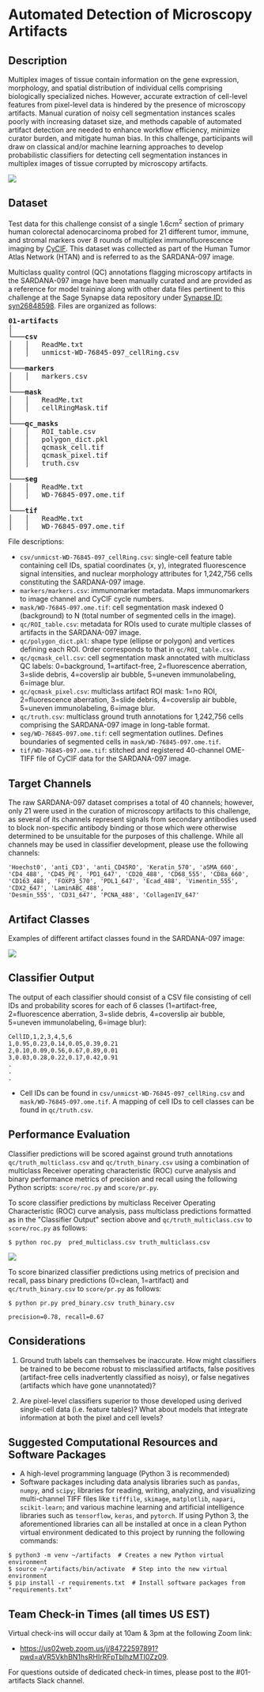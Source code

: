 # Automated Detection of Microscopy Artifacts

## Description
Multiplex images of tissue contain information on the gene expression, morphology, and spatial distribution of individual cells comprising biologically specialized niches. However, accurate extraction of cell-level features from pixel-level data is hindered by the presence of microscopy artifacts. Manual curation of noisy cell segmentation instances scales poorly with increasing dataset size, and methods capable of automated artifact detection are needed to enhance workflow efficiency, minimize curator burden, and mitigate human bias. In this challenge, participants will draw on classical and/or machine learning approaches to develop probabilistic classifiers for detecting cell segmentation instances in multiplex images of tissue corrupted by microscopy artifacts.

![](images/schematic.png)

## Dataset
Test data for this challenge consist of a single 1.6cm<sup>2</sup> section of primary human colorectal adenocarcinoma probed for 21 different tumor, immune, and stromal markers over 8 rounds of multiplex immunofluorescence imaging by [CyCIF](https://www.cycif.org/). This dataset was collected as part of the Human Tumor Atlas Network (HTAN) and is referred to as the SARDANA-097 image.

Multiclass quality control (QC) annotations flagging microscopy artifacts in the SARDANA-097 image have been manually curated and are provided as a reference for model training along with other data files pertinent to this challenge  at the Sage Synapse data repository under [Synapse ID: syn26848598](https://www.synapse.org/#!Synapse:syn26848598). Files are organized as follows:

<pre>
<b>01-artifacts</b>  
│
└───<b>csv</b>
│   │   ReadMe.txt
│   │   unmicst-WD-76845-097_cellRing.csv
│
└───<b>markers</b>
│   │   markers.csv
│
└───<b>mask</b>
│   │   ReadMe.txt
│   │   cellRingMask.tif
│
└───<b>qc_masks</b>
│   │   ROI_table.csv
│   │   polygon_dict.pkl
│   │   qcmask_cell.tif
│   │   qcmask_pixel.tif
│   │   truth.csv
│
└───<b>seg</b>
│   │   ReadMe.txt
│   │   WD-76845-097.ome.tif
│
└───<b>tif</b>
│   │   ReadMe.txt
│   │   WD-76845-097.ome.tif
</pre>

File descriptions:
* `csv/unmicst-WD-76845-097_cellRing.csv`: single-cell feature table containing cell IDs, spatial coordinates (x, y), integrated fluorescence signal intensities, and nuclear morphology attributes for 1,242,756 cells constituting the SARDANA-097 image.
* `markers/markers.csv`: immunomarker metadata. Maps immunomarkers to image channel and CyCIF cycle numbers.
* `mask/WD-76845-097.ome.tif`: cell segmentation mask indexed 0 (background) to N (total number of segmented cells in the image).
* `qc/ROI_table.csv`: metadata for ROIs used to curate multiple classes of artifacts in the SARDANA-097 image.
* `qc/polygon_dict.pkl`: shape type (ellipse or polygon) and vertices defining each ROI. Order corresponds to that in `qc/ROI_table.csv`.
* `qc/qcmask_cell.csv`: cell segmentation mask annotated with multiclass QC labels: 0=background, 1=artifact-free, 2=fluorescence aberration, 3=slide debris, 4=coverslip air bubble, 5=uneven immunolabeling, 6=image blur.  
* `qc/qcmask_pixel.csv`: multiclass artifact ROI mask: 1=no ROI, 2=fluorescence aberration, 3=slide debris, 4=coverslip air bubble, 5=uneven immunolabeling, 6=image blur.
* `qc/truth.csv`: multiclass ground truth annotations for 1,242,756 cells comprising the SARDANA-097 image in long-table format.
* `seg/WD-76845-097.ome.tif`: cell segmentation outlines. Defines boundaries of segmented cells in `mask/WD-76845-097.ome.tif`.
* `tif/WD-76845-097.ome.tif`: stitched and registered 40-channel OME-TIFF file of CyCIF data for the SARDANA-097 image.

## Target Channels
The raw SARDANA-097 dataset comprises a total of 40 channels; however, only 21 were used in the curation of microscopy artifacts to this challenge, as several of its channels represent signals from secondary antibodies used to block non-specific antibody binding or those which were otherwise determined to be unsuitable for the purposes of this challenge. While all channels may be used in classifier development, please use the following channels:

```
'Hoechst0', 'anti_CD3', 'anti_CD45RO', 'Keratin_570', 'aSMA_660', 'CD4_488', 'CD45_PE', 'PD1_647', 'CD20_488', 'CD68_555', 'CD8a_660', 'CD163_488', 'FOXP3_570', 'PDL1_647', 'Ecad_488', 'Vimentin_555', 'CDX2_647', 'LaminABC_488',
'Desmin_555', 'CD31_647', 'PCNA_488', 'CollagenIV_647'
```

## Artifact Classes
Examples of different artifact classes found in the SARDANA-097 image:

![](images/artifacts.png)

## Classifier Output
The output of each classifier should consist of a CSV file consisting of cell IDs and probability scores for each of 6 classes (1=artifact-free, 2=fluorescence aberration, 3=slide debris, 4=coverslip air bubble, 5=uneven immunolabeling, 6=image blur):

```
CellID,1,2,3,4,5,6
1,0.95,0.23,0.14,0.05,0.39,0.21
2,0.10,0.09,0.56,0.67,0.89,0.01
3,0.03,0.28,0.22,0.17,0.42,0.91
.
.
.
```
* Cell IDs can be found in `csv/unmicst-WD-76845-097_cellRing.csv` and `mask/WD-76845-097.ome.tif`. A mapping of cell IDs to cell classes can be found in `qc/truth.csv`.

## Performance Evaluation
Classifier predictions will be scored against ground truth annotations `qc/truth_multiclass.csv` and `qc/truth_binary.csv` using a combination of multiclass Receiver operating characteristic (ROC) curve analysis and binary performance metrics of precision and recall using the following Python scripts: `score/roc.py` and `score/pr.py`.

To score classifier predictions by multiclass Receiver Operating Characteristic (ROC) curve analysis, pass multiclass predictions formatted as in the "Classifier Output" section above and `qc/truth_multiclass.csv` to `score/roc.py` as follows:

```
$ python roc.py  pred_multiclass.csv truth_multiclass.csv
```

![](images/roc.png)

To score binarized classifier predictions using metrics of precision and recall, pass binary predictions (0=clean, 1=artifact) and `qc/truth_binary.csv` to `score/pr.py` as follows:

```
$ python pr.py pred_binary.csv truth_binary.csv

precision=0.78, recall=0.67
```

## Considerations
1. Ground truth labels can themselves be inaccurate. How might classifiers be trained to be become robust to misclassified artifacts, false positives (artifact-free cells inadvertently classified as noisy), or false negatives (artifacts which have gone unannotated)?

2. Are pixel-level classifiers superior to those developed using derived single-cell data (i.e. feature tables)? What about models that integrate information at both the pixel and cell levels?

## Suggested Computational Resources and Software Packages
* A high-level programming language (Python 3 is recommended)
* Software packages including data analysis libraries such as `pandas`, `numpy`, and `scipy`; libraries for reading, writing, analyzing, and visualizing multi-channel TIFF files like `tifffile`, `skimage`, `matplotlib`, `napari`, `scikit-learn`; and various machine learning and artificial intelligence libraries such as `tensorflow`, `keras`, and `pytorch`. If using Python 3, the aforementioned libraries can all be installed at once in a clean Python virtual environment dedicated to this project by running the following commands:
```
$ python3 -m venv ~/artifacts  # Creates a new Python virtual environment
$ source ~/artifacts/bin/activate  # Step into the new virtual environment
$ pip install -r requirements.txt  # Install software packages from "requirements.txt"
```

## Team Check-in Times (all times US EST)
Virtual check-ins will occur daily at 10am & 3pm at the following Zoom link:
* https://us02web.zoom.us/j/84722597891?pwd=aVR5VkhBN1hsRHIrRFpTblhzMTI0Zz09.

For questions outside of dedicated check-in times, please post to the #01-artifacts Slack channel.
